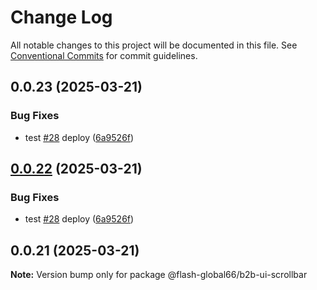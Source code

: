 # Change Log

All notable changes to this project will be documented in this file.
See [Conventional Commits](https://conventionalcommits.org) for commit guidelines.

## 0.0.23 (2025-03-21)


### Bug Fixes

* test [#28](https://github.com/Flash-Global66/b2b-ui-framework/issues/28) deploy ([6a9526f](https://github.com/Flash-Global66/b2b-ui-framework/commit/6a9526f986d683e05284d289c3022e35e1c7a590))





## [0.0.22](https://github.com/Flash-Global66/b2b-ui-framework/compare/@flash-global66/b2b-ui-scrollbar@0.0.21...@flash-global66/b2b-ui-scrollbar@0.0.22) (2025-03-21)


### Bug Fixes

* test [#28](https://github.com/Flash-Global66/b2b-ui-framework/issues/28) deploy ([6a9526f](https://github.com/Flash-Global66/b2b-ui-framework/commit/6a9526f986d683e05284d289c3022e35e1c7a590))





## 0.0.21 (2025-03-21)

**Note:** Version bump only for package @flash-global66/b2b-ui-scrollbar
